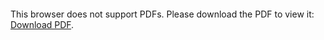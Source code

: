<object data="christ-in-song/CIS1908pdfs/856.pdf" type="application/pdf" width="100%" height="1024px">
    <embed src="christ-in-song/CIS1908pdfs/856.pdf">
        <p>This browser does not support PDFs. Please download the PDF to view it: <a href="christ-in-song/CIS1908pdfs/856.pdf">Download PDF</a>.</p>
    </embed>
</object>
